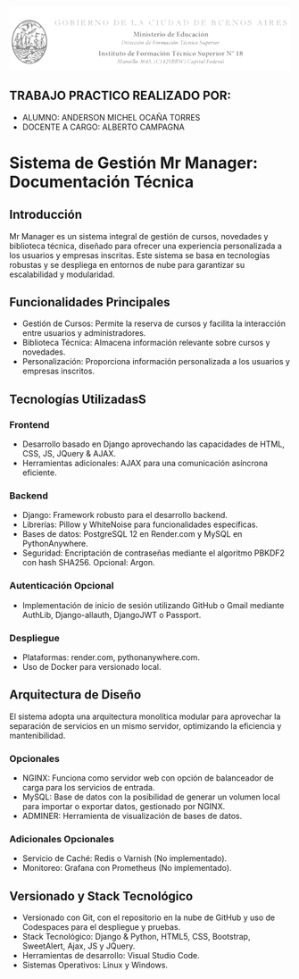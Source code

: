 ![Alt text](./reporte_imagenes/ifts18-bg.png)

TRABAJO PRACTICO REALIZADO POR:
---
* ALUMNO: ANDERSON MICHEL OCAÑA TORRES
* DOCENTE A CARGO: ALBERTO CAMPAGNA

# Sistema de Gestión Mr Manager: Documentación Técnica

## Introducción
Mr Manager es un sistema integral de gestión de cursos, novedades y biblioteca técnica, diseñado para ofrecer una experiencia personalizada a los usuarios y empresas inscritas. Este sistema se basa en tecnologías robustas y se despliega en entornos de nube para garantizar su escalabilidad y modularidad.

## Funcionalidades Principales
- Gestión de Cursos: Permite la reserva de cursos y facilita la interacción entre usuarios y administradores.
- Biblioteca Técnica: Almacena información relevante sobre cursos y novedades.
- Personalización: Proporciona información personalizada a los usuarios y empresas inscritos.

## Tecnologías UtilizadasS

### Frontend
- Desarrollo basado en Django aprovechando las capacidades de HTML, CSS, JS, JQuery & AJAX.
- Herramientas adicionales: AJAX para una comunicación asíncrona eficiente.

### Backend
- Django: Framework robusto para el desarrollo backend.
- Librerías: Pillow y WhiteNoise para funcionalidades específicas.
- Bases de datos: PostgreSQL 12 en Render.com y MySQL en PythonAnywhere.
- Seguridad: Encriptación de contraseñas mediante el algoritmo PBKDF2 con hash SHA256. Opcional: Argon.

### Autenticación Opcional
- Implementación de inicio de sesión utilizando GitHub o Gmail mediante AuthLib, Django-allauth, DjangoJWT o Passport.

### Despliegue
- Plataformas: render.com, pythonanywhere.com.
- Uso de Docker para versionado local.

## Arquitectura de Diseño
El sistema adopta una arquitectura monolítica modular para aprovechar la separación de servicios en un mismo servidor, optimizando la eficiencia y mantenibilidad.

### Opcionales
- NGINX: Funciona como servidor web con opción de balanceador de carga para los servicios de entrada.
- MySQL: Base de datos con la posibilidad de generar un volumen local para importar o exportar datos, gestionado por NGINX.
- ADMINER: Herramienta de visualización de bases de datos.

### Adicionales Opcionales
- Servicio de Caché: Redis o Varnish (No implementado).
- Monitoreo: Grafana con Prometheus (No implementado).

## Versionado y Stack Tecnológico
- Versionado con Git, con el repositorio en la nube de GitHub y uso de Codespaces para el despliegue y pruebas.
- Stack Tecnológico: Django & Python, HTML5, CSS, Bootstrap, SweetAlert, Ajax, JS y JQuery.
- Herramientas de desarrollo: Visual Studio Code.
- Sistemas Operativos: Linux y Windows.



